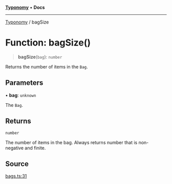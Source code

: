 [**Typonomy**](../README.md) • **Docs**

***

[Typonomy](../globals.md) / bagSize

# Function: bagSize()

> **bagSize**(`bag`): `number`

Returns the number of items in the `Bag`.

## Parameters

• **bag**: `unknown`

The `Bag`.

## Returns

`number`

The number of items in the bag. Always returns number that is non-negative and finite.

## Source

[bags.ts:31](https://github.com/softcraft-development/typonomy/blob/dfbcc96600b9b9b8c6faf47f3caef423e4f1568c/src/bags.ts#L31)
